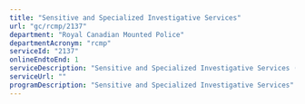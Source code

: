```yaml
---
title: "Sensitive and Specialized Investigative Services"
url: "gc/rcmp/2137"
department: "Royal Canadian Mounted Police"
departmentAcronym: "rcmp"
serviceId: "2137"
onlineEndtoEnd: 1
serviceDescription: "Sensitive and Specialized Investigative Services (SSIS) supports communities by: reducing the vulnerability and exploitation of children; investigating and assisting in the prosecution of offenders; and strengthening the capacity of municipal, territorial, provincial, federal and international policing partners through training, education and investigative support."
serviceUrl: ""
programDescription: "Sensitive and Specialized Investigative Services"
---
```

